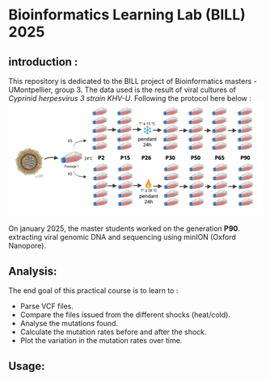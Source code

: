 # Bioinformatics Learning Lab (BILL) 2025
## introduction :
This repository is dedicated to the BILL project of Bioinformatics masters - UMontpellier, group 3. The data used is the result of viral cultures of *Cyprinid herpesvirus 3 strain KHV-U*. Following the protocol here below :
![image explaining experimental protocol](images/protocol_experimental.png)

On january 2025, the master students worked on the generation **P90**. extracting viral genomic DNA and sequencing using minION (Oxford Nanopore).

## Analysis:
The end goal of this practical course is to learn to :
- Parse VCF files.
- Compare the files issued from the different shocks (heat/cold).
- Analyse the mutations found.
- Calculate the mutation rates before and after the shock.
- Plot the variation in the mutation rates over time.

## Usage:

